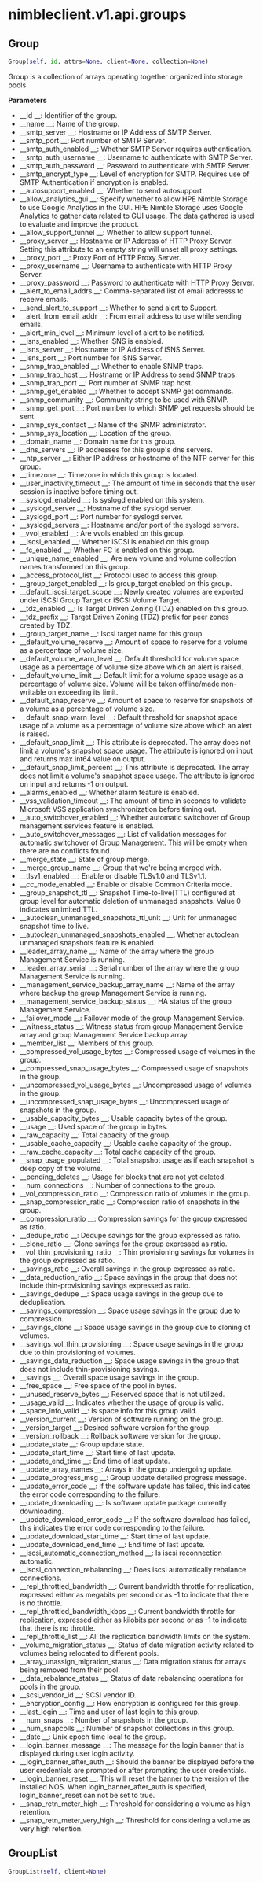 
# nimbleclient.v1.api.groups


## Group
```python
Group(self, id, attrs=None, client=None, collection=None)
```
Group is a collection of arrays operating together organized into storage pools.

__Parameters__

- __id                                     __: Identifier of the group.
- __name                                   __: Name of the group.
- __smtp_server                            __: Hostname or IP Address of SMTP Server.
- __smtp_port                              __: Port number of SMTP Server.
- __smtp_auth_enabled                      __: Whether SMTP Server requires authentication.
- __smtp_auth_username                     __: Username to authenticate with SMTP Server.
- __smtp_auth_password                     __: Password to authenticate with SMTP Server.
- __smtp_encrypt_type                      __: Level of encryption for SMTP. Requires use of SMTP Authentication if encryption is enabled.
- __autosupport_enabled                    __: Whether to send autosupport.
- __allow_analytics_gui                    __: Specify whether to allow HPE Nimble Storage to use Google Analytics in the GUI.  HPE Nimble Storage uses Google Analytics to gather
                                         data related to GUI usage.  The data gathered is used to evaluate and improve the product.
- __allow_support_tunnel                   __: Whether to allow support tunnel.
- __proxy_server                           __: Hostname or IP Address of HTTP Proxy Server. Setting this attribute to an empty string will unset all proxy settings.
- __proxy_port                             __: Proxy Port of HTTP Proxy Server.
- __proxy_username                         __: Username to authenticate with HTTP Proxy Server.
- __proxy_password                         __: Password to authenticate with HTTP Proxy Server.
- __alert_to_email_addrs                   __: Comma-separated list of email addresss to receive emails.
- __send_alert_to_support                  __: Whether to send alert to Support.
- __alert_from_email_addr                  __: From email address to use while sending emails.
- __alert_min_level                        __: Minimum level of alert to be notified.
- __isns_enabled                           __: Whether iSNS is enabled.
- __isns_server                            __: Hostname or IP Address of iSNS Server.
- __isns_port                              __: Port number for iSNS Server.
- __snmp_trap_enabled                      __: Whether to enable SNMP traps.
- __snmp_trap_host                         __: Hostname or IP Address to send SNMP traps.
- __snmp_trap_port                         __: Port number of SNMP trap host.
- __snmp_get_enabled                       __: Whether to accept SNMP get commands.
- __snmp_community                         __: Community string to be used with SNMP.
- __snmp_get_port                          __: Port number to which SNMP get requests should be sent.
- __snmp_sys_contact                       __: Name of the SNMP administrator.
- __snmp_sys_location                      __: Location of the group.
- __domain_name                            __: Domain name for this group.
- __dns_servers                            __: IP addresses for this group's dns servers.
- __ntp_server                             __: Either IP address or hostname of the NTP server for this group.
- __timezone                               __: Timezone in which this group is located.
- __user_inactivity_timeout                __: The amount of time in seconds that the user session is inactive before timing out.
- __syslogd_enabled                        __: Is syslogd enabled on this system.
- __syslogd_server                         __: Hostname of the syslogd server.
- __syslogd_port                           __: Port number for syslogd server.
- __syslogd_servers                        __: Hostname and/or port of the syslogd servers.
- __vvol_enabled                           __: Are vvols enabled on this group.
- __iscsi_enabled                          __: Whether iSCSI is enabled on this group.
- __fc_enabled                             __: Whether FC is enabled on this group.
- __unique_name_enabled                    __: Are new volume and volume collection names transformed on this group.
- __access_protocol_list                   __: Protocol used to access this group.
- __group_target_enabled                   __: Is group_target enabled on this group.
- __default_iscsi_target_scope             __: Newly created volumes are exported under iSCSI Group Target or iSCSI Volume Target.
- __tdz_enabled                            __: Is Target Driven Zoning (TDZ) enabled on this group.
- __tdz_prefix                             __: Target Driven Zoning (TDZ) prefix for peer zones created by TDZ.
- __group_target_name                      __: Iscsi target name for this group.
- __default_volume_reserve                 __: Amount of space to reserve for a volume as a percentage of volume size.
- __default_volume_warn_level              __: Default threshold for volume space usage as a percentage of volume size above which an alert is raised.
- __default_volume_limit                   __: Default limit for a volume space usage as a percentage of volume size. Volume will be taken offline/made non-writable on exceeding its
                                         limit.
- __default_snap_reserve                   __: Amount of space to reserve for snapshots of a volume as a percentage of volume size.
- __default_snap_warn_level                __: Default threshold for snapshot space usage of a volume as a percentage of volume size above which an alert is raised.
- __default_snap_limit                     __: This attribute is deprecated. The array does not limit a volume's snapshot space usage. The attribute is ignored on input and returns
                                         max int64 value on output.
- __default_snap_limit_percent             __: This attribute is deprecated. The array does not limit a volume's snapshot space usage. The attribute is ignored on input and returns
                                         -1 on output.
- __alarms_enabled                         __: Whether alarm feature is enabled.
- __vss_validation_timeout                 __: The amount of time in seconds to validate Microsoft VSS application synchronization before timing out.
- __auto_switchover_enabled                __: Whether automatic switchover of Group management services feature is enabled.
- __auto_switchover_messages               __: List of validation messages for automatic switchover of Group Management. This will be empty when there are no conflicts found.
- __merge_state                            __: State of group merge.
- __merge_group_name                       __: Group that we're being merged with.
- __tlsv1_enabled                          __: Enable or disable TLSv1.0 and TLSv1.1.
- __cc_mode_enabled                        __: Enable or disable Common Criteria mode.
- __group_snapshot_ttl                     __: Snapshot Time-to-live(TTL) configured at group level for automatic deletion of unmanaged snapshots. Value 0 indicates unlimited TTL.
- __autoclean_unmanaged_snapshots_ttl_unit __: Unit for unmanaged snapshot time to live.
- __autoclean_unmanaged_snapshots_enabled  __: Whether autoclean unmanaged snapshots feature is enabled.
- __leader_array_name                      __: Name of the array where the group Management Service is running.
- __leader_array_serial                    __: Serial number of the array where the group Management Service is running.
- __management_service_backup_array_name   __: Name of the array where backup the group Management Service is running.
- __management_service_backup_status       __: HA status of the group Management Service.
- __failover_mode                          __: Failover mode of the group Management Service.
- __witness_status                         __: Witness status from group Management Service array and group Management Service backup array.
- __member_list                            __: Members of this group.
- __compressed_vol_usage_bytes             __: Compressed usage of volumes in the group.
- __compressed_snap_usage_bytes            __: Compressed usage of snapshots in the group.
- __uncompressed_vol_usage_bytes           __: Uncompressed usage of volumes in the group.
- __uncompressed_snap_usage_bytes          __: Uncompressed usage of snapshots in the group.
- __usable_capacity_bytes                  __: Usable capacity bytes of the group.
- __usage                                  __: Used space of the group in bytes.
- __raw_capacity                           __: Total capacity of the group.
- __usable_cache_capacity                  __: Usable cache capacity of the group.
- __raw_cache_capacity                     __: Total cache capacity of the group.
- __snap_usage_populated                   __: Total snapshot usage as if each snapshot is deep copy of the volume.
- __pending_deletes                        __: Usage for blocks that are not yet deleted.
- __num_connections                        __: Number of connections to the group.
- __vol_compression_ratio                  __: Compression ratio of volumes in the group.
- __snap_compression_ratio                 __: Compression ratio of snapshots in the group.
- __compression_ratio                      __: Compression savings for the group expressed as ratio.
- __dedupe_ratio                           __: Dedupe savings for the group expressed as ratio.
- __clone_ratio                            __: Clone savings for the group expressed as ratio.
- __vol_thin_provisioning_ratio            __: Thin provisioning savings for volumes in the group expressed as ratio.
- __savings_ratio                          __: Overall savings in the group expressed as ratio.
- __data_reduction_ratio                   __: Space savings in the group that does not include thin-provisioning savings expressed as ratio.
- __savings_dedupe                         __: Space usage savings in the group due to deduplication.
- __savings_compression                    __: Space usage savings in the group due to compression.
- __savings_clone                          __: Space usage savings in the group due to cloning of volumes.
- __savings_vol_thin_provisioning          __: Space usage savings in the group due to thin provisioning of volumes.
- __savings_data_reduction                 __: Space usage savings in the group that does not include thin-provisioning savings.
- __savings                                __: Overall space usage savings in the group.
- __free_space                             __: Free space of the pool in bytes.
- __unused_reserve_bytes                   __: Reserved space that is not utilized.
- __usage_valid                            __: Indicates whether the usage of group is valid.
- __space_info_valid                       __: Is space info for this group valid.
- __version_current                        __: Version of software running on the group.
- __version_target                         __: Desired software version for the group.
- __version_rollback                       __: Rollback software version for the group.
- __update_state                           __: Group update state.
- __update_start_time                      __: Start time of last update.
- __update_end_time                        __: End time of last update.
- __update_array_names                     __: Arrays in the group undergoing update.
- __update_progress_msg                    __: Group update detailed progress message.
- __update_error_code                      __: If the software update has failed, this indicates the error code corresponding to the failure.
- __update_downloading                     __: Is software update package currently downloading.
- __update_download_error_code             __: If the software download has failed, this indicates the error code corresponding to the failure.
- __update_download_start_time             __: Start time of last update.
- __update_download_end_time               __: End time of last update.
- __iscsi_automatic_connection_method      __: Is iscsi reconnection automatic.
- __iscsi_connection_rebalancing           __: Does iscsi automatically rebalance connections.
- __repl_throttled_bandwidth               __: Current bandwidth throttle for replication, expressed either as megabits per second or as -1 to indicate that there is no throttle.
- __repl_throttled_bandwidth_kbps          __: Current bandwidth throttle for replication, expressed either as kilobits per second or as -1 to indicate that there is no throttle.
- __repl_throttle_list                     __: All the replication bandwidth limits on the system.
- __volume_migration_status                __: Status of data migration activity related to volumes being relocated to different pools.
- __array_unassign_migration_status        __: Data migration status for arrays being removed from their pool.
- __data_rebalance_status                  __: Status of data rebalancing operations for pools in the group.
- __scsi_vendor_id                         __: SCSI vendor ID.
- __encryption_config                      __: How encryption is configured for this group.
- __last_login                             __: Time and user of last login to this group.
- __num_snaps                              __: Number of snapshots in the group.
- __num_snapcolls                          __: Number of snapshot collections in this group.
- __date                                   __: Unix epoch time local to the group.
- __login_banner_message                   __: The message for the login banner that is displayed during user login activity.
- __login_banner_after_auth                __: Should the banner be displayed before the user credentials are prompted or after prompting the user credentials.
- __login_banner_reset                     __: This will reset the banner to the version of the installed NOS. When login_banner_after_auth is specified, login_banner_reset can not
                                         be set to true.
- __snap_retn_meter_high                   __: Threshold for considering a volume as high retention.
- __snap_retn_meter_very_high              __: Threshold for considering a volume as very high retention.


## GroupList
```python
GroupList(self, client=None)
```


